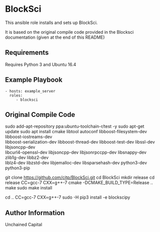BlockSci
=========

This ansible role installs and sets up BlockSci.

It is based on the original compile code provided in the Blocksci documentation (given at the end of this README)

Requirements
------------

Requires Python 3 and Ubuntu 16.4

Example Playbook
----------------

    - hosts: example_server
      roles:
         - blocksci

Original Compile Code
------------
sudo add-apt-repository ppa:ubuntu-toolchain-r/test -y
sudo apt-get update
sudo apt install cmake libtool autoconf libboost-filesystem-dev libboost-iostreams-dev \
libboost-serialization-dev libboost-thread-dev libboost-test-dev  libssl-dev libjsoncpp-dev \
libcurl4-openssl-dev libjsoncpp-dev libjsonrpccpp-dev libsnappy-dev zlib1g-dev libbz2-dev \
liblz4-dev libzstd-dev libjemalloc-dev libsparsehash-dev python3-dev python3-pip

git clone https://github.com/citp/BlockSci.git
cd BlockSci
mkdir release
cd release
CC=gcc-7 CXX=g++-7 cmake -DCMAKE_BUILD_TYPE=Release ..
make
sudo make install

cd ..
CC=gcc-7 CXX=g++-7 sudo -H pip3 install -e blockscipy


Author Information
------------------

Unchained Capital

